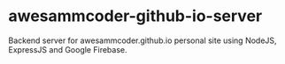# awesammcoder-github-io-server
Backend server for awesammcoder.github.io personal site using NodeJS, ExpressJS and Google Firebase.
